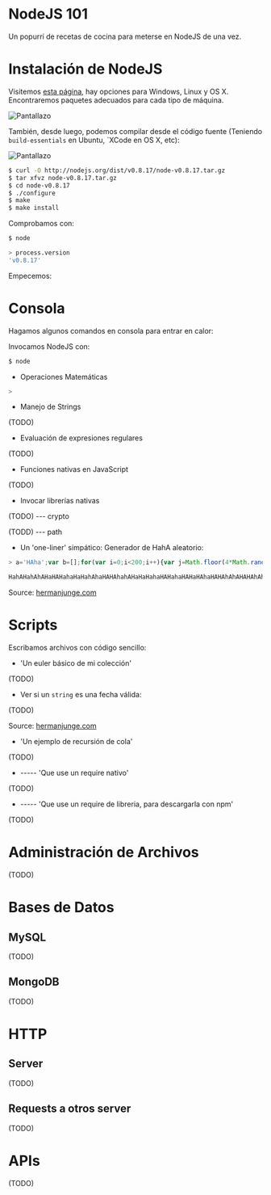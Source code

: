 NodeJS 101
=========

Un popurrí de recetas de cocina para meterse en NodeJS de una vez.

# Instalación de NodeJS

Visitemos [esta página](http://nodejs.org/), hay opciones para Windows, Linux y OS X. Encontraremos paquetes adecuados para cada tipo de máquina.

![Pantallazo](http://cl.ly/image/0O3g451W0d3B/Screen%20Shot%202013-01-15%20at%208.14.28%20AM.png)

También, desde luego, podemos compilar desde el código fuente (Teniendo `build-essentials` en Ubuntu, `XCode en OS X, etc):

![Pantallazo](http://cl.ly/image/1K2E190o3u30/Screen%20Shot%202013-01-15%20at%208.15.27%20AM.png)

````bash
$ curl -O http://nodejs.org/dist/v0.8.17/node-v0.8.17.tar.gz
$ tar xfvz node-v0.8.17.tar.gz
$ cd node-v0.8.17
$ ./configure
$ make
$ make install
````

Comprobamos con:

````bash
$ node

> process.version
'v0.8.17'
````
Empecemos:

# Consola

Hagamos algunos comandos en consola para entrar en calor:

Invocamos NodeJS con:

````bash
$ node
````

* Operaciones Matemáticas

````js
>
````

* Manejo de Strings

(TODO)

* Evaluación de expresiones regulares

(TODO)

* Funciones nativas en JavaScript

(TODO)

* Invocar librerías nativas

(TODO) --- crypto

(TODD) --- path

* Un 'one-liner' simpático: Generador de HahA aleatorio:

````js
> a='HAha';var b=[];for(var i=0;i<200;i++){var j=Math.floor(4*Math.random());if((i%2===0)&&(j%2===1)){j=j-1};if((i%2===1)&&(j%2===0)){j=j+1};b+=a[j]};console.log(b)

HahAHahAhAHaHAHahaHaHahAhaHAHAhahAHaHaHahaHAHahaHAHaHAhaHAHAhAhAHAHAhAhaHaHAHAhaHAHahAhahaHahAhAHaHAHAhaHahahahAHAHAhahAHAHaHAhAhAHAHAhahaHaHAhahahAHAhAHAHahAHAHahAhahahahAhahAHAhAhahahaHAhAHahaHaHAHa
````

Source: [hermanjunge.com](http://hermanjunge.com/post/35334164416/haha-generator)

# Scripts

Escribamos archivos con código sencillo:

* 'Un euler básico de mi colección'

(TODO)

* Ver si un `string` es una fecha válida:

(TODO)

Source: [hermanjunge.com](http://hermanjunge.com/post/33776860860/check-in-nodejs-whether-a-string-param-is-date-or-not)

* 'Un ejemplo de recursión de cola'

(TODO)

* ----- 'Que use un require nativo'

(TODO)

* ----- 'Que use un require de libreria, para descargarla con npm'

(TODO)

# Administración de Archivos

(TODO)

# Bases de Datos

## MySQL

(TODO)

## MongoDB

(TODO)

# HTTP

## Server

(TODO)

## Requests a otros server

(TODO)

# APIs

(TODO)
